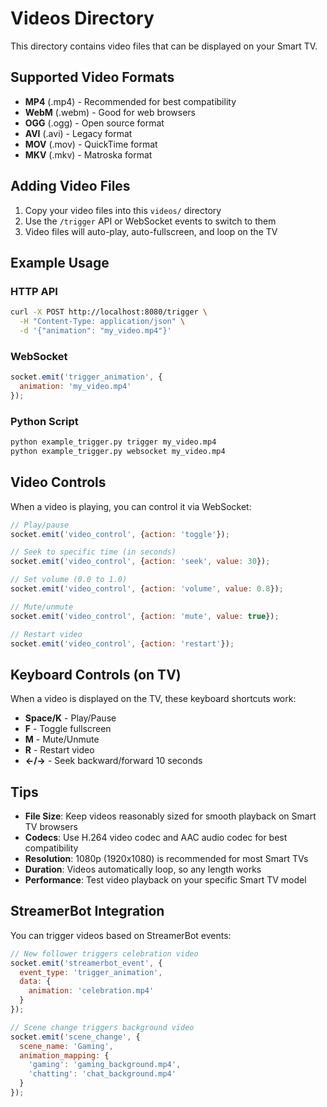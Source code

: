 # Videos Directory

This directory contains video files that can be displayed on your Smart TV.

## Supported Video Formats

- **MP4** (.mp4) - Recommended for best compatibility
- **WebM** (.webm) - Good for web browsers  
- **OGG** (.ogg) - Open source format
- **AVI** (.avi) - Legacy format
- **MOV** (.mov) - QuickTime format
- **MKV** (.mkv) - Matroska format

## Adding Video Files

1. Copy your video files into this `videos/` directory
2. Use the `/trigger` API or WebSocket events to switch to them
3. Video files will auto-play, auto-fullscreen, and loop on the TV

## Example Usage

### HTTP API
```bash
curl -X POST http://localhost:8080/trigger \
  -H "Content-Type: application/json" \
  -d '{"animation": "my_video.mp4"}'
```

### WebSocket
```javascript
socket.emit('trigger_animation', {
  animation: 'my_video.mp4'
});
```

### Python Script
```bash
python example_trigger.py trigger my_video.mp4
python example_trigger.py websocket my_video.mp4
```

## Video Controls

When a video is playing, you can control it via WebSocket:

```javascript
// Play/pause
socket.emit('video_control', {action: 'toggle'});

// Seek to specific time (in seconds)
socket.emit('video_control', {action: 'seek', value: 30});

// Set volume (0.0 to 1.0)
socket.emit('video_control', {action: 'volume', value: 0.8});

// Mute/unmute
socket.emit('video_control', {action: 'mute', value: true});

// Restart video
socket.emit('video_control', {action: 'restart'});
```

## Keyboard Controls (on TV)

When a video is displayed on the TV, these keyboard shortcuts work:

- **Space/K** - Play/Pause
- **F** - Toggle fullscreen  
- **M** - Mute/Unmute
- **R** - Restart video
- **←/→** - Seek backward/forward 10 seconds

## Tips

- **File Size**: Keep videos reasonably sized for smooth playback on Smart TV browsers
- **Codecs**: Use H.264 video codec and AAC audio codec for best compatibility
- **Resolution**: 1080p (1920x1080) is recommended for most Smart TVs
- **Duration**: Videos automatically loop, so any length works
- **Performance**: Test video playback on your specific Smart TV model

## StreamerBot Integration

You can trigger videos based on StreamerBot events:

```javascript
// New follower triggers celebration video
socket.emit('streamerbot_event', {
  event_type: 'trigger_animation',
  data: {
    animation: 'celebration.mp4'
  }
});

// Scene change triggers background video
socket.emit('scene_change', {
  scene_name: 'Gaming',
  animation_mapping: {
    'gaming': 'gaming_background.mp4',
    'chatting': 'chat_background.mp4'
  }
});
```
